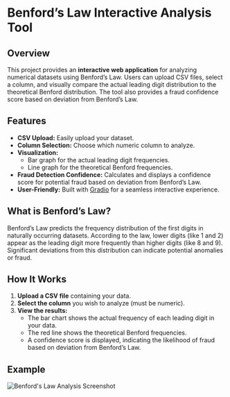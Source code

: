 # Benford’s Law Interactive Analysis Tool

## Overview

This project provides an **interactive web application** for analyzing numerical datasets using Benford’s Law. Users can upload CSV files, select a column, and visually compare the actual leading digit distribution to the theoretical Benford distribution. The tool also provides a fraud confidence score based on deviation from Benford’s Law.

## Features

- **CSV Upload:** Easily upload your dataset.
- **Column Selection:** Choose which numeric column to analyze.
- **Visualization:** 
  - Bar graph for the actual leading digit frequencies.
  - Line graph for the theoretical Benford frequencies.
- **Fraud Detection Confidence:** Calculates and displays a confidence score for potential fraud based on deviation from Benford’s Law.
- **User-Friendly:** Built with [Gradio](https://gradio.app/) for a seamless interactive experience.

## What is Benford’s Law?

Benford’s Law predicts the frequency distribution of the first digits in naturally occurring datasets. According to the law, lower digits (like 1 and 2) appear as the leading digit more frequently than higher digits (like 8 and 9). Significant deviations from this distribution can indicate potential anomalies or fraud.

## How It Works

1. **Upload a CSV file** containing your data.
2. **Select the column** you wish to analyze (must be numeric).
3. **View the results:**  
   - The bar chart shows the actual frequency of each leading digit in your data.
   - The red line shows the theoretical Benford frequencies.
   - A confidence score is displayed, indicating the likelihood of fraud based on deviation from Benford’s Law.

## Example

![Benford's Law Analysis Screenshot](screenshot.png)



